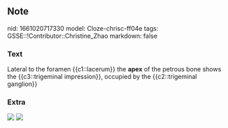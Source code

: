 ## Note
nid: 1661020717330
model: Cloze-chrisc-ff04e
tags: GSSE::!Contributor::Christine_Zhao
markdown: false

### Text
<div>
  <div>
    <div>
      Lateral to the foramen {{c1::lacerum}} the <b>apex</b> of the
      petrous bone shows the {{c3::trigeminal impression}},
      occupied by the {{c2::trigeminal ganglion}}
    </div>
  </div>
</div>

### Extra
<img src="Screen%20Shot%202021-08-01%20at%2011.54.47%20am.png">
<img src="paste-71b88f83e55d9c46a6351818e667483a931ca457.jpg">
